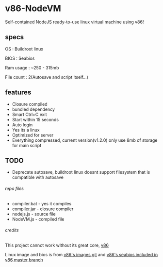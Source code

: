 # v86-NodeVM
Self-contained NodeJS ready-to-use linux virtual machine using v86!
## specs
OS : Buildroot linux

BIOS : Seabios

Ram usage : ~250 - 315mb

File count : 2(Autosave and script itself...)
## features
 - Closure compiled
 - bundled dependency
 - Smart Ctrl+C exit
 - Start within 15 seconds
 - Auto login
 - Yes its a linux
 - Optimized for server
 - Everything compressed, current version(v1.2.0) only use 8mb of storage for main script
## TODO
 - Deprecate autosave, buildroot linux doesnt support filesystem that is compatible with autosave
###### repo files
 - compiler.bat - yes it compiles
 - compiler.jar - closure compiler
 - nodejs.js - source file
 - NodeVM.js - compiled file
###### credits
This project cannot work without its great core, [v86](https://github.com/copy/v86/)

Linux image and bios is from [v86's images git](https://github.com/copy/images/) and [v86's seabios included in v86 master branch](https://github.com/copy/v86/blob/master/bios/seabios.bin/)
